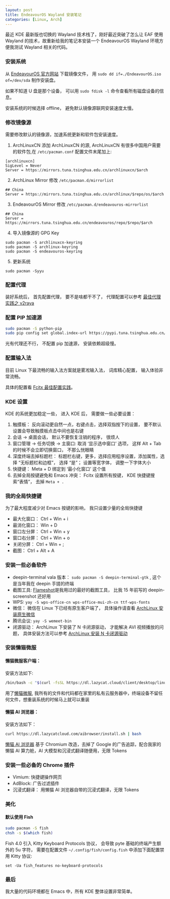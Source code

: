 ```yaml
---
layout: post
title: EndeavourOS Wayland 安装笔记
categories: [Linux, Arch]
---
```


最近 KDE 最新版也切换的 Wayland 技术栈了，刚好最近突破了怎么让 EAF 使用 Wayland 的技术，故重新给我的笔记本安装一个 EndeavourOS Wayland 环境方便我测试 Wayland 相关的代码。

### 安装系统
从 [EndeavourOS 官方网站](https://endeavouros.com/latest-release/) 下载镜像文件， 用 `sudo dd if=./EndeavourOS.iso of=/dev/sda` 制作安装盘。

如果不知道 U 盘是那个设备， 可以用 `sudo fdisk -l` 命令查看所有磁盘设备的信息。

安装系统的时候选择 offline， 避免默认镜像源联网安装速度太慢。

### 修改镜像源
需要修改默认的镜像源，加速系统更新和软件包安装速度。

1. ArchLinuxCN
添加 ArchLinuxCN 的源, ArchLinuxCN 有很多中国用户需要的软件包,在 ```/etc/pacman.conf``` 配置文件末尾加上: 

```
[archlinuxcn]
SigLevel = Never
Server = https://mirrors.tuna.tsinghua.edu.cn/archlinuxcn/$arch
```

2. ArchLinux Mirror
修改 ```/etc/pacman.d/mirrorlist```

```
## China
Server = https://mirrors.tuna.tsinghua.edu.cn/archlinux/$repo/os/$arch
```

3. EndeavourOS Mirror
修改 ```/etc/pacman.d/endeavouros-mirrorlist```

```
## China
Server = https://mirrors.tuna.tsinghua.edu.cn/endeavouros/repo/$repo/$arch
```

4. 导入镜像源的 GPG Key

```
sudo pacman -S archlinuxcn-keyring
sudo pacman -S archlinux-keyring
sudo pacman -S endeavouros-keyring
```

5. 更新系统 

```
sudo pacman -Syyu
```

### 配置代理
装好系统后， 首先配置代理， 要不是啥都干不了， 代理配置可以参考 [最佳代理实践之 v2raya](https://manateelazycat.github.io/2025/08/31/best-proxy/)

### 配置 PIP 加速源
```bash
sudo pacman -S python-pip
sudo pip config set global.index-url https://pypi.tuna.tsinghua.edu.cn/simple
```

光有代理还不行， 不配置 pip 加速源， 安装依赖超级慢。

### 配置输入法
目前 Linux 下最流畅的输入法方案就是雾凇输入法， 词库精心配置， 输入体验非常流畅。

具体的配置看 [Fcitx 最佳配置实践](https://manateelazycat.github.io/2025/08/31/fcitx-best-config)。

### KDE 设置
KDE 的系统更加稳定一些， 进入 KDE 后， 需要做一些必要设置：

1. 触摸板： 反向滚动更自然一点，右键点击，选择双指按下的设置， 要不默认设置会导致触摸板点击中间也是右键
2. 会话 -> 桌面会话， 默认不要恢复注销的程序， 很烦人
3. 窗口管理 -> 任务切换 -> 主窗口: 取消 ‘显示选中窗口’ 选项， 这样 Alt + Tab 的时候不会立即切换窗口， 不那么恍眼睛
4. 深度终端去掉标题栏： 标题栏右键，更多，选择应用程序设置，添加属性，选择 “无标题栏和边框”， 选择 “是”； 设置等宽字体， 调整一下字体大小
5. 快捷键： Meta + D 绑定到 ‘最小化窗口’ 这个值
6. 去掉全局按键避免和 Emacs 冲突： Fcitx 设置所有按键， KDE 快捷键搜索“表情”， 去掉 `Meta + .`

### 我的全局快捷键
为了最大程度减少对 Emacs 按键的影响， 我只设置少量的全局快捷键

* 最大化窗口： Ctrl + Win + i
* 最消化窗口： Win + D
* 窗口左分屏： Ctrl + Win + y
* 窗口右分屏： Ctrl + Win + o
* 关闭分屏： Ctrl + Win + ;
* 截图： Ctrl + Alt + A

### 安装一些必备软件
* deepin-terminal vala 版本： ```sudo pacman -S deepin-terminal-gtk``` , 这个是当年我在 deepin 手搓的终端
* 截图工具: [Flameshot](https://manateelazycat.github.io/2024/10/29/recommand-flameshot/)是我用过的最好的截图工具， 比我 15 年前写的 deepin-screenshot 还好用
* WPS: ```yay -S wps-office-cn wps-office-mui-zh-cn ttf-wps-fonts```
* 微信： 微信在 Linux 下已经有原生客户端了， 具体操作请查看 [ArchLinux 安装原生微信](https://manateelazycat.github.io/2024/11/04/wechat-native/)
* 腾讯会议: ```yay -S wemeet-bin```
* 闭源驱动： ArchLinux 下安装了 N 卡闭源驱动， 才能解决 AVI 视频播放的问题， 具体安装方法可以参考 [ArchLinux 安装 N 卡闭源驱动](https://manateelazycat.github.io/2023/06/03/nvidia-driver/)

### 安装懒猫微服

#### 懒猫微服客户端： 

安装方法如下:

```bash
/bin/bash -c "$(curl -fsSL https://dl.lazycat.cloud/client/desktop/linux-install)"
```

用了[懒猫微服](https://lazycat.cloud/), 我所有的文件和代码都在家里的私有云服务器中，终端设备不留任何文件，想重装系统的时候马上就可以重装

#### 懒猫 AI 浏览器：

安装方法如下：

```bash
curl https://dl.lazycatcloud.com/aibrowser/install.sh | bash
``` 

[懒猫 AI 浏览器](https://lazycat.cloud/download) 基于 Chromium 改造，去掉了 Google 的广告追踪，配合我家的懒猫 AI 算力舱，AI 大模型和沉浸式翻译随便用，无限 Tokens

### 安装一些必备的 Chrome 插件
* Vimium: 快捷键操作网页
* AdBlock: 广告过滤插件
* 沉浸式翻译： 用懒猫 AI 浏览器自带的沉浸式翻译，无限 Tokens

### 美化
#### 默认使用 Fish
```bash
sudo pacman -S fish
chsh -s $(which fish)
```

Fish 4.0 引入 Kitty Keyboard Protocols 协议， 会导致 pyte 基础的终端产生额外的 5u 字符， 需要在配置文件 `~/.config/fish/config.fish` 中添加下面配置禁用 Kitty 协议:

```
set -Ua fish_features no-keyboard-protocols
```

### 最后
我大量的代码环境都在 Emacs 中，所有 KDE 整体设置非常简单。
